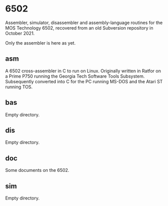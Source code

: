 # 6502 #

Assembler, simulator, disassembler and assembly-language routines for the MOS Technology 6502,
recovered from an old Subversion repository in October 2021.

Only the assembler is here as yet.

## asm ##

A 6502 cross-assembler in C to run on Linux.
Originally written in Ratfor on a Prime P750 running the
Georgia Tech Software Tools Subsystem.
Subsequently converted into C for the PC running MS-DOS and the
Atari ST running TOS.

## bas ##

Empty directory.

## dis ##

Empty directory.

## doc ##

Some documents on the 6502.

## sim ##

Empty directory.


